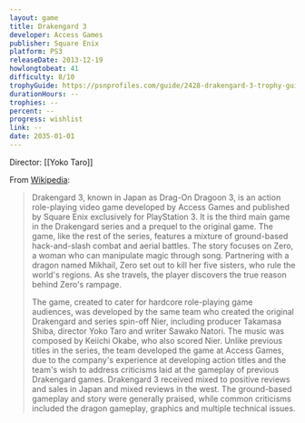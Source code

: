 ```yaml
---
layout: game
title: Drakengard 3
developer: Access Games
publisher: Square Enix
platform: PS3
releaseDate: 2013-12-19
howlongtobeat: 41
difficulty: 8/10
trophyGuide: https://psnprofiles.com/guide/2428-drakengard-3-trophy-guide
durationHours: --
trophies: --
percent: --
progress: wishlist
link: --
date: 2035-01-01
---
```


Director: [[Yoko Taro]]

From [Wikipedia](https://en.wikipedia.org/wiki/Drakengard_3):

> Drakengard 3, known in Japan as Drag-On Dragoon 3, is an action role-playing video game developed by Access Games and published by Square Enix exclusively for PlayStation 3. It is the third main game in the Drakengard series and a prequel to the original game. The game, like the rest of the series, features a mixture of ground-based hack-and-slash combat and aerial battles. The story focuses on Zero, a woman who can manipulate magic through song. Partnering with a dragon named Mikhail, Zero set out to kill her five sisters, who rule the world's regions. As she travels, the player discovers the true reason behind Zero's rampage.
>
> The game, created to cater for hardcore role-playing game audiences, was developed by the same team who created the original Drakengard and series spin-off Nier, including producer Takamasa Shiba, director Yoko Taro and writer Sawako Natori. The music was composed by Keiichi Okabe, who also scored Nier. Unlike previous titles in the series, the team developed the game at Access Games, due to the company's experience at developing action titles and the team's wish to address criticisms laid at the gameplay of previous Drakengard games. Drakengard 3 received mixed to positive reviews and sales in Japan and mixed reviews in the west. The ground-based gameplay and story were generally praised, while common criticisms included the dragon gameplay, graphics and multiple technical issues.
